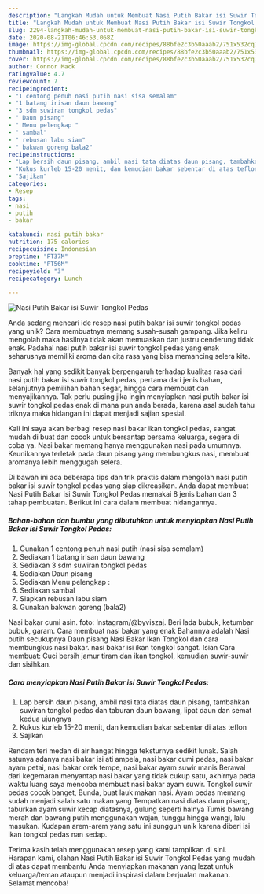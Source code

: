 ```yaml
---
description: "Langkah Mudah untuk Membuat Nasi Putih Bakar isi Suwir Tongkol Pedas Anti Gagal"
title: "Langkah Mudah untuk Membuat Nasi Putih Bakar isi Suwir Tongkol Pedas Anti Gagal"
slug: 2294-langkah-mudah-untuk-membuat-nasi-putih-bakar-isi-suwir-tongkol-pedas-anti-gagal
date: 2020-08-21T06:46:53.068Z
image: https://img-global.cpcdn.com/recipes/88bfe2c3b50aaab2/751x532cq70/nasi-putih-bakar-isi-suwir-tongkol-pedas-foto-resep-utama.jpg
thumbnail: https://img-global.cpcdn.com/recipes/88bfe2c3b50aaab2/751x532cq70/nasi-putih-bakar-isi-suwir-tongkol-pedas-foto-resep-utama.jpg
cover: https://img-global.cpcdn.com/recipes/88bfe2c3b50aaab2/751x532cq70/nasi-putih-bakar-isi-suwir-tongkol-pedas-foto-resep-utama.jpg
author: Connor Mack
ratingvalue: 4.7
reviewcount: 7
recipeingredient:
- "1 centong penuh nasi putih nasi sisa semalam"
- "1 batang irisan daun bawang"
- "3 sdm suwiran tongkol pedas"
- " Daun pisang"
- " Menu pelengkap "
- " sambal"
- " rebusan labu siam"
- " bakwan goreng bala2"
recipeinstructions:
- "Lap bersih daun pisang, ambil nasi tata diatas daun pisang, tambahkan suwiran tongkol pedas dan taburan daun bawang, lipat daun dan semat kedua ujungnya"
- "Kukus kurleb 15-20 menit, dan kemudian bakar sebentar di atas teflon"
- "Sajikan"
categories:
- Resep
tags:
- nasi
- putih
- bakar

katakunci: nasi putih bakar 
nutrition: 175 calories
recipecuisine: Indonesian
preptime: "PT37M"
cooktime: "PT56M"
recipeyield: "3"
recipecategory: Lunch

---
```



![Nasi Putih Bakar isi Suwir Tongkol Pedas](https://img-global.cpcdn.com/recipes/88bfe2c3b50aaab2/751x532cq70/nasi-putih-bakar-isi-suwir-tongkol-pedas-foto-resep-utama.jpg)

Anda sedang mencari ide resep nasi putih bakar isi suwir tongkol pedas yang unik? Cara membuatnya memang susah-susah gampang. Jika keliru mengolah maka hasilnya tidak akan memuaskan dan justru cenderung tidak enak. Padahal nasi putih bakar isi suwir tongkol pedas yang enak seharusnya memiliki aroma dan cita rasa yang bisa memancing selera kita.

Banyak hal yang sedikit banyak berpengaruh terhadap kualitas rasa dari nasi putih bakar isi suwir tongkol pedas, pertama dari jenis bahan, selanjutnya pemilihan bahan segar, hingga cara membuat dan menyajikannya. Tak perlu pusing jika ingin menyiapkan nasi putih bakar isi suwir tongkol pedas enak di mana pun anda berada, karena asal sudah tahu triknya maka hidangan ini dapat menjadi sajian spesial.

Kali ini saya akan berbagi resep nasi bakar ikan tongkol pedas, sangat mudah di buat dan cocok untuk bersantap bersama keluarga, segera di coba ya. Nasi bakar memang hanya menggunakan nasi pada umumnya. Keunikannya terletak pada daun pisang yang membungkus nasi, membuat aromanya lebih menggugah selera.


Di bawah ini ada beberapa tips dan trik praktis dalam mengolah nasi putih bakar isi suwir tongkol pedas yang siap dikreasikan. Anda dapat membuat Nasi Putih Bakar isi Suwir Tongkol Pedas memakai 8 jenis bahan dan 3 tahap pembuatan. Berikut ini cara dalam membuat hidangannya.

<!--inarticleads1-->

##### Bahan-bahan dan bumbu yang dibutuhkan untuk menyiapkan Nasi Putih Bakar isi Suwir Tongkol Pedas:

1. Gunakan 1 centong penuh nasi putih (nasi sisa semalam)
1. Sediakan 1 batang irisan daun bawang
1. Sediakan 3 sdm suwiran tongkol pedas
1. Sediakan  Daun pisang
1. Sediakan  Menu pelengkap :
1. Sediakan  sambal
1. Siapkan  rebusan labu siam
1. Gunakan  bakwan goreng (bala2)


Nasi bakar cumi asin. foto: Instagram/@byviszaj. Beri lada bubuk, ketumbar bubuk, garam. Cara membuat nasi bakar yang enak Bahannya adalah Nasi putih secukupnya Daun pisang Nasi Bakar Ikan Tongkol dan cara membungkus nasi bakar. nasi bakar isi ikan tongkol sangat. Isian Cara membuat: Cuci bersih jamur tiram dan ikan tongkol, kemudian suwir-suwir dan sisihkan. 

<!--inarticleads2-->

##### Cara menyiapkan Nasi Putih Bakar isi Suwir Tongkol Pedas:

1. Lap bersih daun pisang, ambil nasi tata diatas daun pisang, tambahkan suwiran tongkol pedas dan taburan daun bawang, lipat daun dan semat kedua ujungnya
1. Kukus kurleb 15-20 menit, dan kemudian bakar sebentar di atas teflon
1. Sajikan


Rendam teri medan di air hangat hingga teksturnya sedikit lunak. Salah satunya adanya nasi bakar isi ati ampela, nasi bakar cumi pedas, nasi bakar ayam petai, nasi bakar orek tempe, nasi bakar ayam suwir manis Berawal dari kegemaran menyantap nasi bakar yang tidak cukup satu, akhirnya pada waktu luang saya mencoba membuat nasi bakar ayam suwir. Tongkol suwir pedas cocok banget, Bunda, buat lauk makan nasi. Ayam pedas memang sudah menjadi salah satu makan yang Tempatkan nasi diatas daun pisang, taburkan ayam suwir kecap diatasnya, gulung seperti halnya Tumis bawang merah dan bawang putih menggunakan wajan, tunggu hingga wangi, lalu masukan. Kudapan arem-arem yang satu ini sungguh unik karena diberi isi ikan tongkol pedas nan sedap. 

Terima kasih telah menggunakan resep yang kami tampilkan di sini. Harapan kami, olahan Nasi Putih Bakar isi Suwir Tongkol Pedas yang mudah di atas dapat membantu Anda menyiapkan makanan yang lezat untuk keluarga/teman ataupun menjadi inspirasi dalam berjualan makanan. Selamat mencoba!
